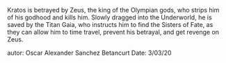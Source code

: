 Kratos is betrayed by Zeus, the king of the Olympian gods, who strips him of his godhood and kills him. Slowly dragged into the Underworld, he is saved by the Titan Gaia, who instructs him to find the Sisters of Fate, as they can allow him to time travel, prevent his betrayal, and get revenge on Zeus.

autor: Oscar Alexander Sanchez Betancurt
Date: 3/03/20